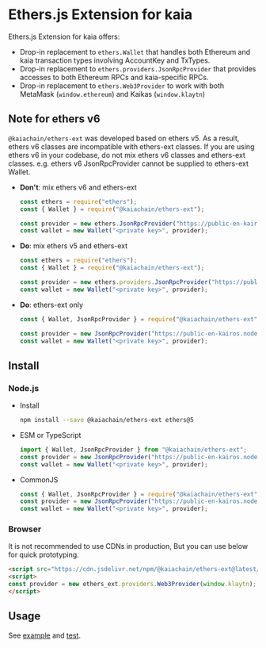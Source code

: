 # Ethers.js Extension for kaia

Ethers.js Extension for kaia offers:

- Drop-in replacement to `ethers.Wallet` that handles both Ethereum and kaia transaction types
  involving AccountKey and TxTypes.
- Drop-in replacement to `ethers.providers.JsonRpcProvider` that provides accesses to both Ethereum RPCs and
  kaia-specific RPCs.
- Drop-in replacement to `ethers.Web3Provider` to work with both MetaMask (`window.ethereum`) and Kaikas (`window.klaytn`)

## Note for ethers v6

`@kaiachain/ethers-ext` was developed based on ethers v5. As a result, ethers v6 classes are incompatible with ethers-ext classes. If you are using ethers v6 in your codebase, do not mix ethers v6 classes and ethers-ext classes. e.g. ethers v6 JsonRpcProvider cannot be supplied to ethers-ext Wallet.

- **Don't**: mix ethers v6 and ethers-ext
    ```js
    const ethers = require("ethers");
    const { Wallet } = require("@kaiachain/ethers-ext");

    const provider = new ethers.JsonRpcProvider("https://public-en-kairos.node.kaia.io");
    const wallet = new Wallet("<private key>", provider);
    ```
- **Do**: mix ethers v5 and ethers-ext
    ```js
    const ethers = require("ethers");
    const { Wallet } = require("@kaiachain/ethers-ext");

    const provider = new ethers.providers.JsonRpcProvider("https://public-en-kairos.node.kaia.io");
    const wallet = new Wallet("<private key>", provider);
    ```
- **Do**: ethers-ext only
    ```js
    const { Wallet, JsonRpcProvider } = require("@kaiachain/ethers-ext");

    const provider = new JsonRpcProvider("https://public-en-kairos.node.kaia.io");
    const wallet = new Wallet("<private key>", provider);
    ```

## Install

### Node.js

- Install
    ```sh
    npm install --save @kaiachain/ethers-ext ethers@5
    ```
- ESM or TypeScript
    ```ts
    import { Wallet, JsonRpcProvider } from "@kaiachain/ethers-ext";
    const provider = new JsonRpcProvider("https://public-en-kairos.node.kaia.io");
    const wallet = new Wallet("<private key>", provider);
    ```
- CommonJS
    ```js
    const { Wallet, JsonRpcProvider } = require("@kaiachain/ethers-ext");
    const provider = new JsonRpcProvider("https://public-en-kairos.node.kaia.io");
    const wallet = new Wallet("<private key>", provider);
    ```

### Browser

It is not recommended to use CDNs in production, But you can use below for quick prototyping.

```html
<script src="https://cdn.jsdelivr.net/npm/@kaiachain/ethers-ext@latest/dist/ethers-ext.bundle.js"></script>
<script>
const provider = new ethers_ext.providers.Web3Provider(window.klaytn);
</script>
```

## Usage

See [example](./example) and [test](./test).